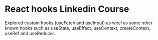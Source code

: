 # React hooks Linkedin Course

Explored custom hooks (useFetch and useInput) as weel as some other known hooks such as useState, useEffect, useContext, createContext, useRef and useReducer.

